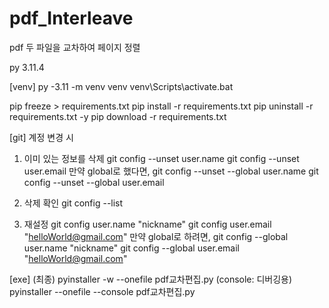 # pdf_Interleave
pdf 두 파일을 교차하여 페이지 정렬

py 3.11.4

[venv]
py -3.11 -m venv venv
venv\Scripts\activate.bat

pip freeze > requirements.txt
pip install -r requirements.txt
pip uninstall -r requirements.txt -y
pip download -r requirements.txt


[git]
계정 변경 시
1. 이미 있는 정보를 삭제
git config --unset user.name
git config --unset user.email
만약 global로 했다면,
git config --unset --global user.name
git config --unset --global user.email

2. 삭제 확인
git config --list

3. 재설정
git config user.name "nickname"
git config user.email "helloWorld@gmail.com"
만약 global로 하려면,
git config --global user.name "nickname"
git config --global user.email "helloWorld@gmail.com"


[exe]
(최종) pyinstaller -w --onefile pdf교차편집.py
(console: 디버깅용) pyinstaller --onefile --console pdf교차편집.py